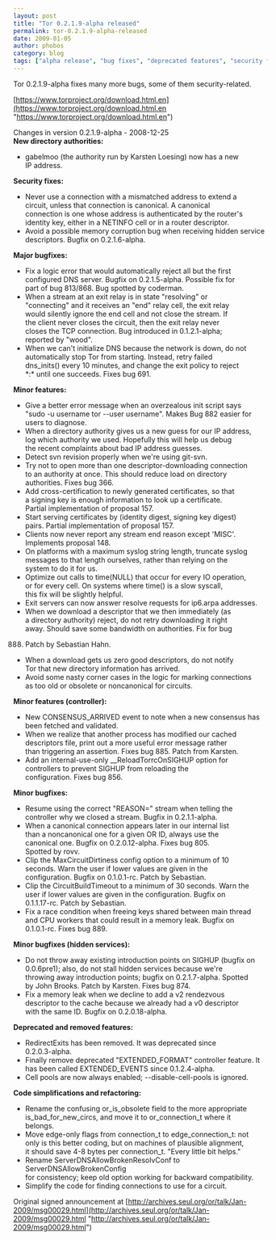 ```yaml
---
layout: post
title: "Tor 0.2.1.9-alpha released"
permalink: tor-0.2.1.9-alpha-released
date: 2009-01-05
author: phobos
category: blog
tags: ["alpha release", "bug fixes", "deprecated features", "security fixes"]
---
```


Tor 0.2.1.9-alpha fixes many more bugs, some of them security-related.

[https://www.torproject.org/download.html.en](https://www.torproject.org/download.html.en "https://www.torproject.org/download.html.en")

Changes in version 0.2.1.9-alpha - 2008-12-25  
**New directory authorities:**

- gabelmoo (the authority run by Karsten Loesing) now has a new  
 IP address.

**Security fixes:**

- Never use a connection with a mismatched address to extend a  
 circuit, unless that connection is canonical. A canonical  
 connection is one whose address is authenticated by the router's  
 identity key, either in a NETINFO cell or in a router descriptor.
- Avoid a possible memory corruption bug when receiving hidden service  
 descriptors. Bugfix on 0.2.1.6-alpha.

**Major bugfixes:**

- Fix a logic error that would automatically reject all but the first  
 configured DNS server. Bugfix on 0.2.1.5-alpha. Possible fix for  
 part of bug 813/868. Bug spotted by coderman.
- When a stream at an exit relay is in state "resolving" or  
 "connecting" and it receives an "end" relay cell, the exit relay  
 would silently ignore the end cell and not close the stream. If  
 the client never closes the circuit, then the exit relay never  
 closes the TCP connection. Bug introduced in 0.1.2.1-alpha;  
 reported by "wood".
- When we can't initialize DNS because the network is down, do not  
 automatically stop Tor from starting. Instead, retry failed  
 dns\_inits() every 10 minutes, and change the exit policy to reject  
 \*:\* until one succeeds. Fixes bug 691.

**Minor features:**

- Give a better error message when an overzealous init script says  
 "sudo -u username tor --user username". Makes Bug 882 easier for  
 users to diagnose.
- When a directory authority gives us a new guess for our IP address,  
 log which authority we used. Hopefully this will help us debug  
 the recent complaints about bad IP address guesses.
- Detect svn revision properly when we're using git-svn.
- Try not to open more than one descriptor-downloading connection  
 to an authority at once. This should reduce load on directory  
 authorities. Fixes bug 366.
- Add cross-certification to newly generated certificates, so that  
 a signing key is enough information to look up a certificate.  
 Partial implementation of proposal 157.
- Start serving certificates by (identity digest, signing key digest)  
 pairs. Partial implementation of proposal 157.
- Clients now never report any stream end reason except 'MISC'.  
 Implements proposal 148.
- On platforms with a maximum syslog string length, truncate syslog  
 messages to that length ourselves, rather than relying on the  
 system to do it for us.
- Optimize out calls to time(NULL) that occur for every IO operation,  
 or for every cell. On systems where time() is a slow syscall,  
 this fix will be slightly helpful.
- Exit servers can now answer resolve requests for ip6.arpa addresses.
- When we download a descriptor that we then immediately (as  
 a directory authority) reject, do not retry downloading it right  
 away. Should save some bandwidth on authorities. Fix for bug  
 888. Patch by Sebastian Hahn.
- When a download gets us zero good descriptors, do not notify  
 Tor that new directory information has arrived.
- Avoid some nasty corner cases in the logic for marking connections  
 as too old or obsolete or noncanonical for circuits.

**Minor features (controller):**

- New CONSENSUS\_ARRIVED event to note when a new consensus has  
 been fetched and validated.
- When we realize that another process has modified our cached  
 descriptors file, print out a more useful error message rather  
 than triggering an assertion. Fixes bug 885. Patch from Karsten.
- Add an internal-use-only \_\_ReloadTorrcOnSIGHUP option for  
 controllers to prevent SIGHUP from reloading the  
 configuration. Fixes bug 856.

**Minor bugfixes:**

- Resume using the correct "REASON=" stream when telling the  
 controller why we closed a stream. Bugfix in 0.2.1.1-alpha.
- When a canonical connection appears later in our internal list  
 than a noncanonical one for a given OR ID, always use the  
 canonical one. Bugfix on 0.2.0.12-alpha. Fixes bug 805.  
 Spotted by rovv.
- Clip the MaxCircuitDirtiness config option to a minimum of 10  
 seconds. Warn the user if lower values are given in the  
 configuration. Bugfix on 0.1.0.1-rc. Patch by Sebastian.
- Clip the CircuitBuildTimeout to a minimum of 30 seconds. Warn the  
 user if lower values are given in the configuration. Bugfix on  
 0.1.1.17-rc. Patch by Sebastian.
- Fix a race condition when freeing keys shared between main thread  
 and CPU workers that could result in a memory leak. Bugfix on  
 0.1.0.1-rc. Fixes bug 889.

**Minor bugfixes (hidden services):**

- Do not throw away existing introduction points on SIGHUP (bugfix on  
 0.0.6pre1); also, do not stall hidden services because we're  
 throwing away introduction points; bugfix on 0.2.1.7-alpha. Spotted  
 by John Brooks. Patch by Karsten. Fixes bug 874.
- Fix a memory leak when we decline to add a v2 rendezvous  
 descriptor to the cache because we already had a v0 descriptor  
 with the same ID. Bugfix on 0.2.0.18-alpha.

**Deprecated and removed features:**

- RedirectExits has been removed. It was deprecated since  
 0.2.0.3-alpha.
- Finally remove deprecated "EXTENDED\_FORMAT" controller feature. It  
 has been called EXTENDED\_EVENTS since 0.1.2.4-alpha.
- Cell pools are now always enabled; --disable-cell-pools is ignored.

**Code simplifications and refactoring:**

- Rename the confusing or\_is\_obsolete field to the more appropriate  
 is\_bad\_for\_new\_circs, and move it to or\_connection\_t where it  
 belongs.
- Move edge-only flags from connection\_t to edge\_connection\_t: not  
 only is this better coding, but on machines of plausible alignment,  
 it should save 4-8 bytes per connection\_t. "Every little bit helps."
- Rename ServerDNSAllowBrokenResolvConf to ServerDNSAllowBrokenConfig  
 for consistency; keep old option working for backward compatibility.
- Simplify the code for finding connections to use for a circuit.

Original signed announcement at [http://archives.seul.org/or/talk/Jan-2009/msg00029.html](http://archives.seul.org/or/talk/Jan-2009/msg00029.html "http://archives.seul.org/or/talk/Jan-2009/msg00029.html")


